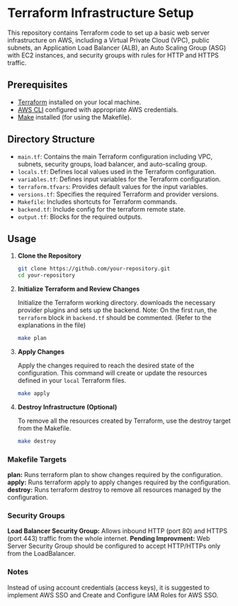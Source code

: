 # Terraform Infrastructure Setup

This repository contains Terraform code to set up a basic web server infrastructure on AWS, including a Virtual Private Cloud (VPC), public subnets, an Application Load Balancer (ALB), an Auto Scaling Group (ASG) with EC2 instances, and security groups with rules for HTTP and HTTPS traffic.

## Prerequisites

- [Terraform](https://www.terraform.io/downloads) installed on your local machine.
- [AWS CLI](https://aws.amazon.com/cli/) configured with appropriate AWS credentials.
- [Make](https://www.gnu.org/software/make/) installed (for using the Makefile).

## Directory Structure

- `main.tf`: Contains the main Terraform configuration including VPC, subnets, security groups, load balancer, and auto-scaling group.
- `locals.tf`: Defines local values used in the Terraform configuration.
- `variables.tf`: Defines input variables for the Terraform configuration.
- `terraform.tfvars`: Provides default values for the input variables.
- `versions.tf`: Specifies the required Terraform and provider versions.
- `Makefile`: Includes shortcuts for Terraform commands.
- `backend.tf`: Include config for the terraform remote state.
- `output.tf`: Blocks for the required outputs.

## Usage

1. **Clone the Repository**

   ```sh
   git clone https://github.com/your-repository.git
   cd your-repository
   ```

2. **Initialize Terraform and Review Changes**

    Initialize the Terraform working directory. downloads the necessary provider plugins and sets up the backend.
    Note: On the first run, the `terraform` block in `backend.tf` should be commented. (Refer to the explanations in the file)

   ```sh
   make plan
   ```
   
3. **Apply Changes**

    Apply the changes required to reach the desired state of the configuration. This command will create or update the resources defined in your `local` Terraform files.

    ```sh
    make apply
    ```

4. **Destroy Infrastructure (Optional)**

    To remove all the resources created by Terraform, use the destroy target from the Makefile.

    ```sh
    make destroy
    ```

### **Makefile Targets**
**plan:** Runs terraform plan to show changes required by the configuration.
**apply:** Runs terraform apply to apply changes required by the configuration.
**destroy:** Runs terraform destroy to remove all resources managed by the configuration.

### **Security Groups**
**Load Balancer Security Group:** Allows inbound HTTP (port 80) and HTTPS (port 443) traffic from the whole internet.
**Pending Improvment:** Web Server Security Group should be configured to accept HTTP/HTTPs only from the LoadBalancer.

### **Notes**
Instead of using account credentials (access keys), it is suggested to implement AWS SSO and Create and Configure IAM Roles for AWS SSO.

